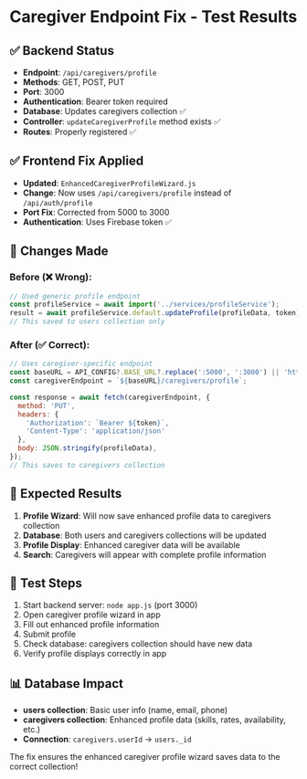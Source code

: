 # Caregiver Endpoint Fix - Test Results

## ✅ Backend Status
- **Endpoint**: `/api/caregivers/profile` 
- **Methods**: GET, POST, PUT
- **Port**: 3000
- **Authentication**: Bearer token required
- **Database**: Updates caregivers collection ✅
- **Controller**: `updateCaregiverProfile` method exists ✅
- **Routes**: Properly registered ✅

## ✅ Frontend Fix Applied
- **Updated**: `EnhancedCaregiverProfileWizard.js`
- **Change**: Now uses `/api/caregivers/profile` instead of `/api/auth/profile`
- **Port Fix**: Corrected from 5000 to 3000
- **Authentication**: Uses Firebase token ✅

## 🔧 Changes Made

### Before (❌ Wrong):
```javascript
// Used generic profile endpoint
const profileService = await import('../services/profileService');
result = await profileService.default.updateProfile(profileData, token);
// This saved to users collection only
```

### After (✅ Correct):
```javascript
// Uses caregiver-specific endpoint
const baseURL = API_CONFIG?.BASE_URL?.replace(':5000', ':3000') || 'http://localhost:3000/api';
const caregiverEndpoint = `${baseURL}/caregivers/profile`;

const response = await fetch(caregiverEndpoint, {
  method: 'PUT',
  headers: {
    'Authorization': `Bearer ${token}`,
    'Content-Type': 'application/json'
  },
  body: JSON.stringify(profileData),
});
// This saves to caregivers collection
```

## 🎯 Expected Results
1. **Profile Wizard**: Will now save enhanced profile data to caregivers collection
2. **Database**: Both users and caregivers collections will be updated
3. **Profile Display**: Enhanced caregiver data will be available
4. **Search**: Caregivers will appear with complete profile information

## 🧪 Test Steps
1. Start backend server: `node app.js` (port 3000)
2. Open caregiver profile wizard in app
3. Fill out enhanced profile information
4. Submit profile
5. Check database: caregivers collection should have new data
6. Verify profile displays correctly in app

## 📊 Database Impact
- **users collection**: Basic user info (name, email, phone)
- **caregivers collection**: Enhanced profile data (skills, rates, availability, etc.)
- **Connection**: `caregivers.userId` → `users._id`

The fix ensures the enhanced caregiver profile wizard saves data to the correct collection!